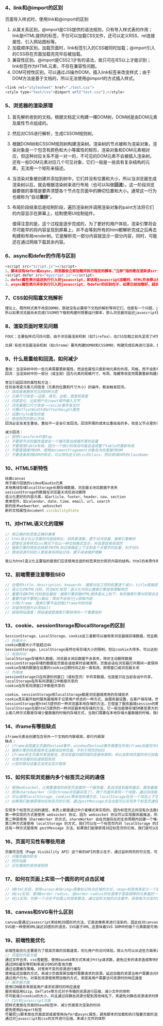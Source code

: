 ### 4、link和@import的区别

页面导入样式时，使用link和@import的区别

1. 从属关系区别。@import是CSS提供的语法规则，只有导入样式表的作用；link是HTML提供的标签，不仅可以加载CSS文件，还可以定义RSS、rel连接属性、引入网站图标等。
2. 加载顺序区别。加载页面时，link标签引入的CSS被同时加载；@import引入的CSS将在页面加载完完毕后被加载。
3. 兼容性区别。@import是CSS2.1才有的语法，故只可在IE5以上才能识别；link标签作为HTML元素，不存在兼容性问题。
4. DOM可控性区别。可以通过JS操作DOM，插入link标签来改变样式；由于DOM方法是基于文档的，所以无法使用@import的方式插入样式。

````js
<link rel="stylesheet" href="./test.css">
<style type="text/css">@import url("test.css");</style>
````



### 5、浏览器的渲染原理

1. 首先解析收到的文档，根据文档定义构建一棵DOM树，DOM树是由DOM元素及属性节点组成的。

2. 然后对CSS进行解析，生成CSSOM规则树。

3. 根据DOM树和CSSOM规则树构建渲染树。渲染树的节点被称为渲染对象，渲染对象是一个包含有颜色和大小等属性的矩形，渲染对象和DOM元素相对应，但这种对应关系不是一对一的，不可见的DOM元素不会被插入渲染树。还有一些DOM元素对应几个可见对象，它们一般是一些具有复杂结构的元素，无法用一个矩形来描述。

4. 当渲染对象被创建并添加到树中，它们并没有位置和大小，所以当浏览器生成渲染树以后，就会根据渲染树来进行布局（也可以叫做**回流**）。这一阶段浏览器要做的事情是要弄清楚各个节点在页面中的确切位置和大小。通常这一行为也被称为“自动**重排**“。

5. 布局阶段结束后是绘制阶段，遍历渲染树并调用渲染对象的paint方法将它们的内容显示在屏幕上，绘制使用UI绘制组件。

   值得注意的是，这个过程是逐步完成的，为了更好的用户体验，渲染引擎将会尽可能早的将内容呈现到屏幕上，并不会等到所有的html都解析完成之后再去构建和布局render树。它是解析完一部分内容就显示一部分内容，同时，可能还在通过网络下载其余内容。



### 6、async和defer的作用与区别

````js
<script src="script.js"></script>
1、脚本没有defer或async，浏览器会立即加载并执行指定的脚本，”立即“指的是在渲染该script标签之下的文档元素之前，也就是说不等待后续载入的文档元素，读到脚本就加载并执行。
<script defer src="myscript.js"></script>
2、defer属性表示延迟执行引入的javascript，即这段javascript加载时，HTML并未停止解析，这两个过程是并行的，但是脚本文件的执行要在所有元素解析完成之后，DOMContentLoaded事件触发之前完成。多个脚本按顺序执行。
3、async属性表示异步执行引入的javascript，与defer的区别在于，如果已经加载好，就会开始执行，也就是说它的执行仍然会阻塞文档的解析，只是它的加载过程不会阻塞。多个脚本的执行顺序无法保证，因为只要加载完了就会执行
````



### 7、CSS如何阻塞文档解析

````js
理论上，既然样式表不改变DOM树，那就没有必要停下文档的解析等待它们，但是有一个问题，javascript脚本执行时可能会请求样式信息，如果此时样式还没有加载和解析，脚本将会得到错误的值，显然这将会导致很多问题。
所以如果浏览器尚未完成CSSOM的下载和构建时想要运行脚本，那么浏览器将延迟javascript脚本的执行和文档解析，直至完成CSSOM的下载和构建。也就是说在这种情况下，浏览器会先下载和构建CSSOM，然后再执行javascript。最后再继续文档的解析。
````



### 8、渲染页面时常见问题

````js
FOUC：主要指样式闪烁问题，由于浏览器渲染机制（如firefox），在CSS加载之前先呈现了HTML，就会导致展示出无样式内容，然后样式突然呈现的现象。出现这个问题的主要原因是CSS加载时间过长，或者CSS被放在了文档底部

白屏:有些浏览器渲染机制（如chrome）要先构建DOM树和CSSOM树，构建完成后再进行渲染，如果CSS部分放在HTML底部，由于CSS未加载完成，浏览器迟迟未渲染，从而导致白屏；也可能是把js文件放在头部，脚本的加载会阻塞后面文档内容的解析，从而导致页面迟迟未渲染出来，出现白屏问题。
````



### 9、什么是重绘和回流，如何减少

````js
重绘：当渲染树中的一些元素需要更新属性，而这些属性只是影响元素的外观、风格，而不会影响页面布局，比如background-color，这样的操作称为重绘。
回流：当渲染树中的一部分（或全部）因为元素的规模尺寸、布局、隐藏等改变而需要重新构建元素，这样的操作会影响页面布局，我们称之为回流。

常见引起回流的属性和方法：
任何会改变元素几何信息（元素的位置和尺寸大小）的操作，都会触发回流。
// 添加或者删除可见的DOM元素
// 元素尺寸改变——边距、填充、边框、宽度和高度
// 内容变化，比如用户在input框中输入文字
// 浏览器窗口尺寸改变——resize事件发生时
// 计算offsetWidth和offsetHeight属性
// 设置style属性的值
// 修改网页的默认字体
回流必定会发生重绘，重绘不一定会引发回流。回流所需的成本比重绘高的多，改变父节点里的子节点很可能会导致父节点的一系列回流。

减少回流：
// 使用transform代替top
// 不要把节点的属性值放在一个循环里当成循环里的变量
// 不要使用table布局，因为一个很小的改动可能会造成整个table的重新布局
// 不要直接操作DOM，使用documentFragement对象在内存里操作DOM
// 不要逐条修改DOM的样式，可以预先定义好css的class，然后修改DOM的className
````



### 10、HTML5新特性

````js
绘画canvas
用于媒介回放的video和audio元素
本地离线存储localStorage长期存储数据，浏览器关闭后数据不丢失
sessionStorage的数据在浏览器关闭后自动删除
语义化更好的内容元素，如article、footer、header、nav、section
表单控件，如calendar、date、time、email、url、search
新的技术webworker、websocket
新的文档属性document.visibilityState
````



### 11、对HTML语义化的理解

````js
// 用正确的标签做正确的事情
// html语义化让页面的内容结构化，结构更清晰，便于对浏览器、搜索引擎解析
// 即使在没有样式css情况下也以一种文档格式显示，并且是容易阅读的
// 搜索引擎的爬虫也依赖于HTML标记来确定上下文和各个关键字的权重，利于SEO
// 使阅读源代码的人更容易将网站分块，便于阅读维护理解

我认为html语义化主要指的是我们应该使用合适的标签来划分网页内容的结构。html的本质作用其实就是定义网页文档的结构，一个语义化的文档能够使页面的结构更加清晰，易于理解。这样不仅有利于开发者的维护和理解，同时也能够使机器对文档内容进行正确的解读。比如说我们常用的b标签和strong标签，它们在样式上都是文字的加粗，但是strong标签拥有强调的语义。对于一般显示来说，可能我们看上去没有差异，但是对于机器来说，就会有很大的不同。如果用户使用的是屏幕阅读器来访问网页的话，使用strong标签就会有明显的语调上的变化，而b标签则没有。如果是搜索引擎的爬虫对我们网页进行分析的话，那么它会依赖于html标签来确定上下文和各个关键字的权重，一个语义化的文档对爬虫来说是友好的，是有利于爬虫对文档内容解读的，从而有利于我们网站的SEO。从html5我们可以看出，标准是倾向于以语义化的方式构建网页的，比如新增了header、footer这些语义化标签，删除了big、font这些没有语义的标签。
````



### 12、前端需要注意哪些SEO

````js
// 合理的title、description、keywords：搜索对这三项的权重逐个减小，title值强调重点即可，重要关键词不要出现超过2次，而且要靠前，不同页面title要有所不同；description把页面内容高度概括，长度合适，不可过分堆砌关键词，不同页面description要有所不同，keywords列举出重要关键词即可
// 语义化的HTML代码，符合W3C规范：语义化代码让搜索引擎容易理解网页
// 重要内容HTML代码放在最前：搜索引擎抓取HTML顺序是从上到下，有的搜索引擎对抓取长度有限制，保证重要内容肯定被抓取
// 重要内容不要用js输出：爬虫不会执行js获取内容
// 少用iframe：搜索引擎不会抓取iframe中的内容
// 非装饰性图片必须加alt
// 提高网站速度：网站速度是搜索引擎排序的一个重要指标
````



### 13、cookie、sessionStorage和localStorage的区别

````js
SessionStorage、LocalStorage、cookie这三者都可以被用来浏览器端存储数据，而且都是字符串类型的键值对。区别在于前两者属于HTML5 WebStorage，创建它们的目的是为了便于客户端存储数据。而cookie是网站为了标示用户身份而储存在用户本地终端上的数据（通常经过加密）。cookie数据在同源（协议、主机、端口）的http请求中携带（即使不需要用到），会在浏览器和服务器之间来回传递
// 存储大小
cookie数据大小不能超过4k
SessionStorage、LocalStorage虽然也有存储大小的限制，但比cookie大得多。可以达到5M或更大
// 有效时间
localStorage存储持久数据，浏览器关闭后数据不会丢失，除非主动删除数据
sessionStorage存储的数据在页面会话结束时会被清除。页面会话在浏览器打开期间一直保持，并且重新加载或恢复页面仍会保持原来的页面会话。在新标签或窗口打开一个页面时会在顶级浏览上下文中初始化一个新的会话
cookie存储的数据在设置的cookie过期时间之前一直有效，即使窗口或浏览器关闭
// 作用域
sessionStorage只在同源的同窗口（或标签页）中共享数据，也就是只在当前会话中共享。
localStorage在所有同源窗口中都是共享的
cookie在所有同源窗口中都是共享的

cookie、sessionStorage和localStorage都是浏览器端常用的存储技术
cookie其实最开始时服务器端用于记录用户状态的一种方式，由服务器设置，在客户端存储，然后每次发起同源请求时，发送给服务器端。cookie最多只能存储4k数据，它的生存时间由expires属性指定，并且cookie只能被同源的页面访问共享
sessionStorage是html5提供的一种浏览器本地存储的方法，它借鉴了服务器端session的概念，代表的是一次会话中所保存的数据。它一般能够存储5M甚至更大的数据，但它在当前窗口关闭后就失效了，并且sessionStorage只能被同一个窗口的同源页面所访问共享
localStorage也是html5提供的一种浏览器本地存储的方法，它一般也能够存储5M甚至更大的数据，它和sessionStorage不同的是，除非手动删除它，否则它不会失效，并且localStorage也只能被同源页面所访问共享
上面几种方式都是存储少量数据的时候的存储方式，当我们需要在本地存储大量数据的时候，我们可以使用浏览器的indexDB。这是浏览器提供的一种本地的数据库存储机制。它不是关系型数据库，它内部采用对象仓库的形式存储数据，它更接近NoSQL数据库。
````



### 14、iframe有哪些缺点

````js
iframe元素会创建包含另外一个文档的内联框架，即行内框架
缺点：
// iframe会阻塞主页面的onload事件。window的onload事件需要在所有iframe加载完毕后（包含里面的元素）才会触发。在Safari和chrome里，通过javascript动态设置iframe的src可以避免这种阻塞情况
// 搜索引擎的检索程序无法解读这种页面，不利于网页的SEO
// iframe和主页面共享连接池，而浏览器对相同域的连接有限制，所以会影响页面的并行加载
// 会使浏览器的后退按钮失效
// 小型的移动设备无法完全显示框架
````



### 15、如何实现浏览器内多个标签页之间的通信

````js
// 使用websocket，让需要通信的标签页连接同一个服务器，发送消息到服务器后，服务器推送消息给所有连接的客户端
// 使用sharedworker（只在chrome浏览器实现了），两个页面共享同一个线程，通过向线程发送数据和接收数据来实现标签页之间的双向通信
// 可以调用localStorage、cookies等本地存储方式，localStorage在另一个浏览上下文中被添加、修改或删除时，它都会触发一个storage事件，我们通过监听storage事件，可以控制它的值来进行页面信息通信
// 如果我们能够获得对应标签页的引用，通过postMessage方法也是可以实现多个标签页通信的

实现多个标签页之间的通信，本质上都是通过中介者模式来实现的。因为标签页之间没有办法直接通信，因此我们可以找一个中介者，让标签页和中介者进行通信，然后让这个中介者来进行消息的转发。
第一种实现的方式是使用 websocket 协议，因为 websocket 协议可以实现服务器推送，所以服务器就可以用来当做这个中介者。标签页通过向服务器发送数据，然后由服务器向其他标签页推送转发。
第二种是使用 ShareWorker 的方式，shareWorker 会在页面存在的生命周期内创建一个唯一的线程，并且开启多个页面也只会使用同一个线程。这个时候共享线程就可以充当中介者的角色。标签页间通过共享一个线程，然后通过这个共享的线程来实现数据的交换。
第三种方式是使用 localStorage 的方式，我们可以在一个标签页内对 localStorage 的变化事件进行监听，然后当另一个标签页修改数据的时候，我们就可以通过这个监听事件来获取到数据。这个时候 localStorage 对象就是充当的中介者的角色。
还有一种方式是使用 postMessage 方法，如果我们能够获得对应标签页的引用，我们就可以使用 postMessage 方法进行通信。
````



### 16、页面可见性有哪些用途

````js
页面可见性（Page Visibility API）这个新的API的意义在于，通过监听网页的可见性，可以预判网页的卸载，还可以用来节省资源，减缓电能的消耗。比如，一旦用户不看网页，下面这些网页行为都是可以暂停的。
// 对服务器的轮询
// 网页动画
// 正在播放的音频或视频
````



### 17、如何在页面上实现一个圆形的可点击区域

````js
// 纯html实现，使用<area>来给<img>图像标记热点区域的方式，<map>标签用来定义一个客户端图像映射，<area>标签用来定义图像映射中的区域，area元素永远嵌套在map元素内部，我们可以将 area区域设置为圆形，从而实现可点击的圆形区域。
// 纯css实现，使用border-radius，当border-radius的长度等于宽高相等的元素值的一半时，即可实现一个圆形的点击区域。
// 纯js实现，判断一个点在不在圆上的简单算法，通过监听文档的点击事件，获取每次点击时鼠标的位置，判断该位置是否在我们规定的圆形区域内。
````



### 18、canvas和SVG有什么区别

````js
canvas是通过javascript来绘制2D图形的方法，它是逐像素来进行渲染的，因此在对canvas进行缩放时，会出现锯齿或者失真的情况
SVG是一种使用XML描述2D图形的语言。SVG基于XML,这意味着SVG DOM中的每个元素都是可用的。我们可以为某个元素附加javascript事件监听函数，并且SVG保存的是图形的绘制方法。因此当SVG图形缩放时并不会失真
````



### 19、前端性能优化

````js
前端性能优化主要是为了提高页面的加载速度，优化用户的访问体验。我认为可以从这些方面来进行优化
// 页面的内容方面
通过文件合并、css雪碧图、使用base64等方式来减少http请求数，避免过多的请求造成等待的情况
通过DNS缓存等机制来减少DNS的查询次数
通过设置缓存策略，对常用不变的资源进行缓存
使用延迟加载的方式，来减少页面首屏加载时需要请求的资源。延迟加载的资源当用户需要访问时，再去请求加载
通过用户行为，对某些资源使用预加载的方式，来提高用户需要访问资源时的响应速度
// 服务器方面
使用CDN服务来提高用户请求资源时的响应速度
服务端启用Gzip、Deflate等方式对于传输的资源进行压缩，减小文件的体积
尽可能减小cookie的大小，并且通过将静态资源分配到其他域名下，来避免对静态资源请求时携带不必要的cookie
// CSS和javascript方面
把样式表放在页面的head标签中，减少页面首次渲染的时间
避免使用@import标签
尽量把js脚本放在页面底部或者使用defer或async属性，避免脚本的加载和执行阻塞页面的渲染
通过对javascript和css的文件进行压缩，来减小文件的体积
````




